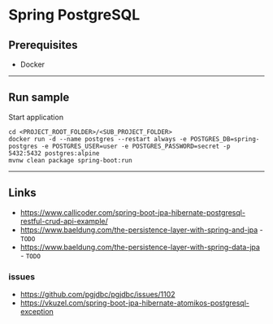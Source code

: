 
# Spring PostgreSQL

## Prerequisites

* Docker

---

## Run sample

Start application
```
cd <PROJECT_ROOT_FOLDER>/<SUB_PROJECT_FOLDER>
docker run -d --name postgres --restart always -e POSTGRES_DB=spring-postgres -e POSTGRES_USER=user -e POSTGRES_PASSWORD=secret -p 5432:5432 postgres:alpine
mvnw clean package spring-boot:run
```

---

## Links

* https://www.callicoder.com/spring-boot-jpa-hibernate-postgresql-restful-crud-api-example/
* https://www.baeldung.com/the-persistence-layer-with-spring-and-jpa - `TODO`
* https://www.baeldung.com/the-persistence-layer-with-spring-data-jpa - `TODO`

### issues

* https://github.com/pgjdbc/pgjdbc/issues/1102
* https://vkuzel.com/spring-boot-jpa-hibernate-atomikos-postgresql-exception
